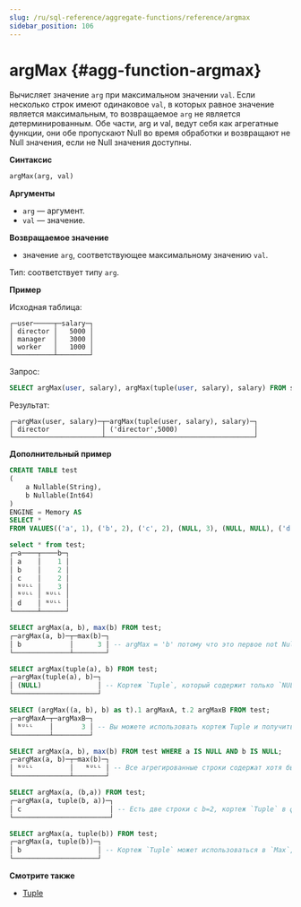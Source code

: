 ```yaml
---
slug: /ru/sql-reference/aggregate-functions/reference/argmax
sidebar_position: 106
---
```


# argMax {#agg-function-argmax}

Вычисляет значение `arg` при максимальном значении `val`. Если несколько строк имеют одинаковое `val`, в которых равное значение является максимальным, то возвращаемое `arg` не является детерминированным. Обе части, arg и val, ведут себя как агрегатные функции, они обе пропускают Null во время обработки и возвращают не Null значения, если не Null значения доступны.

**Синтаксис**

``` sql
argMax(arg, val)
```

**Аргументы**

-   `arg` — аргумент.
-   `val` — значение.

**Возвращаемое значение**

-   значение `arg`, соответствующее максимальному значению `val`.

Тип: соответствует типу `arg`.

**Пример**

Исходная таблица:

``` text
┌─user─────┬─salary─┐
│ director │   5000 │
│ manager  │   3000 │
│ worker   │   1000 │
└──────────┴────────┘
```

Запрос:

``` sql
SELECT argMax(user, salary), argMax(tuple(user, salary), salary) FROM salary;
```

Результат:

``` text
┌─argMax(user, salary)─┬─argMax(tuple(user, salary), salary)─┐
│ director             │ ('director',5000)                   │
└──────────────────────┴─────────────────────────────────────┘
```

**Дополнительный пример**

```sql
CREATE TABLE test
(
    a Nullable(String),
    b Nullable(Int64)
)
ENGINE = Memory AS
SELECT *
FROM VALUES(('a', 1), ('b', 2), ('c', 2), (NULL, 3), (NULL, NULL), ('d', NULL));

select * from test;
┌─a────┬────b─┐
│ a    │    1 │
│ b    │    2 │
│ c    │    2 │
│ ᴺᵁᴸᴸ │    3 │
│ ᴺᵁᴸᴸ │ ᴺᵁᴸᴸ │
│ d    │ ᴺᵁᴸᴸ │
└──────┴──────┘

SELECT argMax(a, b), max(b) FROM test;
┌─argMax(a, b)─┬─max(b)─┐
│ b            │      3 │ -- argMax = 'b' потому что это первое not Null значение, max(b) из другой строки!
└──────────────┴────────┘

SELECT argMax(tuple(a), b) FROM test;
┌─argMax(tuple(a), b)─┐
│ (NULL)              │ -- Кортеж `Tuple`, который содержит только `NULL` значения является не `NULL` кортежем, поэтому агрегатыне функции не будут пропускать эту строку с `NULL` значениями.
└─────────────────────┘

SELECT (argMax((a, b), b) as t).1 argMaxA, t.2 argMaxB FROM test;
┌─argMaxA─┬─argMaxB─┐
│ ᴺᵁᴸᴸ    │       3 │ -- Вы можете использовать кортеж Tuple и получить оба значения для соответсвующего max(b).
└─────────┴─────────┘

SELECT argMax(a, b), max(b) FROM test WHERE a IS NULL AND b IS NULL;
┌─argMax(a, b)─┬─max(b)─┐
│ ᴺᵁᴸᴸ         │   ᴺᵁᴸᴸ │ -- Все агрегированные строки содержат хотя бы одно `NULL` значение, поэтому все строки пропускаются и результатом будет `NULL`.
└──────────────┴────────┘

SELECT argMax(a, (b,a)) FROM test;
┌─argMax(a, tuple(b, a))─┐
│ c                      │ -- Есть две строки с b=2, кортеж `Tuple` в функции `Max` позволяет получить не первый `arg`.
└────────────────────────┘

SELECT argMax(a, tuple(b)) FROM test;
┌─argMax(a, tuple(b))─┐
│ b                   │ -- Кортеж `Tuple` может использоваться в `Max`, чтобы не пропускать `NULL` значения в `Max`.
└─────────────────────┘
```

**Смотрите также**

- [Tuple](/docs/ru/sql-reference/data-types/tuple.md)
